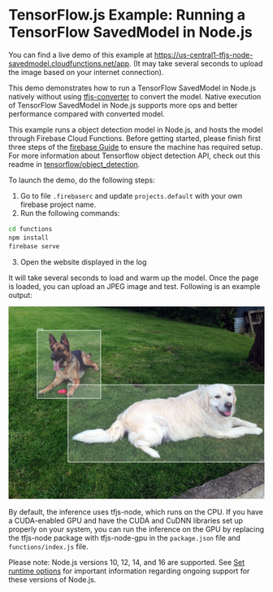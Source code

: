 # TensorFlow.js Example: Running a TensorFlow SavedModel in Node.js

You can find a live demo of this example at https://us-central1-tfjs-node-savedmodel.cloudfunctions.net/app. (It may take several seconds to upload the image based on your internet connection).

This demo demonstrates how to run a TensorFlow SavedModel in Node.js natively without using [tfjs-converter](https://github.com/tensorflow/tfjs/tree/master/tfjs-converter) to convert the model. Native execution of TensorFlow SavedModel in Node.js supports more ops and better performance compared with converted model.

This example runs a object detection model in Node.js, and hosts the model through Firebase Cloud Functions. Before getting started, please finish first three steps of the [firebase Guide](https://firebase.google.com/docs/functions/get-started) to ensure the machine has required setup. For more information about Tensorflow object detection API, check out this readme in [tensorflow/object_detection](https://github.com/tensorflow/models/blob/master/research/object_detection/README.md).


To launch the demo, do the following steps:

1. Go to file `.firebaserc` and update `projects.default` with your own firebase project name.
2. Run the following commands:

```sh
cd functions
npm install
firebase serve
```
3. Open the website displayed in the log

It will take several seconds to load and warm up the model. Once the page is loaded, you can upload an JPEG image and test. Following is an example output:

![example output](test_result.png)

By default, the inference uses tfjs-node, which runs on the CPU.
If you have a CUDA-enabled GPU and have the CUDA and CuDNN libraries
set up properly on your system, you can run the inference on the GPU
by replacing the tfjs-node package with tfjs-node-gpu in the `package.json` file and `functions/index.js` file.

Please note: Node.js versions 10, 12, 14, and 16 are supported.
See [Set runtime options](https://firebase.google.com/docs/functions/manage-functions#set_nodejs_version0)
for important information regarding ongoing support for these versions of Node.js.
